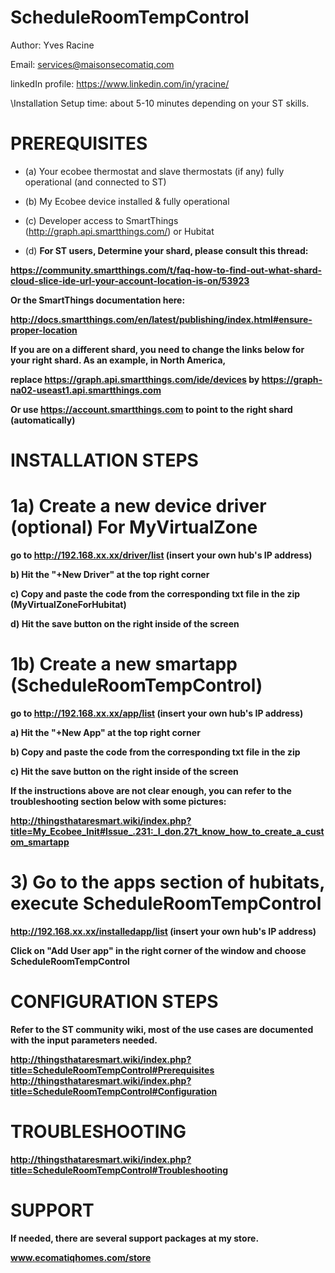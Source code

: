 ScheduleRoomTempControl
========================

Author: Yves Racine

Email: services@maisonsecomatiq.com

linkedIn profile: https://www.linkedin.com/in/yracine/

\Installation Setup time: about 5-10 minutes depending on your ST skills.


PREREQUISITES
=====================
- (a) Your ecobee thermostat and slave thermostats (if any) fully operational (and connected to ST)
- (b) My Ecobee device installed & fully operational
- (c) Developer access to SmartThings (http://graph.api.smartthings.com/) or Hubitat

- (d) <b> For ST users, Determine your shard, please consult this thread: 
  
https://community.smartthings.com/t/faq-how-to-find-out-what-shard-cloud-slice-ide-url-your-account-location-is-on/53923
  
Or the SmartThings documentation here:

http://docs.smartthings.com/en/latest/publishing/index.html#ensure-proper-location

If you are on a different shard, you need to change the links below for your right shard. 
As an example, in North America, 

replace https://graph.api.smartthings.com/ide/devices by https://graph-na02-useast1.api.smartthings.com


Or use   https://account.smartthings.com to point to the right shard (automatically)



INSTALLATION STEPS
=====================


# 1a) Create a new device driver (optional) For MyVirtualZone

go to http://192.168.xx.xx/driver/list (insert your own hub's IP address)

b) Hit the "+New Driver" at the top right corner

c) Copy and paste the code from the corresponding txt file in the zip (MyVirtualZoneForHubitat) 

d) Hit the save button on the right inside of the screen


# 1b) Create a new smartapp (ScheduleRoomTempControl)

go to http://192.168.xx.xx/app/list (insert your own hub's IP address)

a) Hit the "+New App" at the top right corner

b) Copy and paste the code from the corresponding txt file in the zip 

c) Hit the save button on the right inside of the screen


If the instructions above are not clear enough, you can refer to the troubleshooting section below with some pictures:

http://thingsthataresmart.wiki/index.php?title=My_Ecobee_Init#Issue_.231:_I_don.27t_know_how_to_create_a_custom_smartapp


# 3) Go to the apps section of hubitats, execute ScheduleRoomTempControl 

http://192.168.xx.xx/installedapp/list (insert your own hub's IP address)

Click on "Add User app" in the right corner of the window and choose ScheduleRoomTempControl




CONFIGURATION STEPS
=====================

Refer to the ST community wiki, most of the use cases are documented with the input parameters needed.


http://thingsthataresmart.wiki/index.php?title=ScheduleRoomTempControl#Prerequisites
http://thingsthataresmart.wiki/index.php?title=ScheduleRoomTempControl#Configuration


TROUBLESHOOTING
=====================

http://thingsthataresmart.wiki/index.php?title=ScheduleRoomTempControl#Troubleshooting


SUPPORT
========

If needed, there are several support packages at my store.

www.ecomatiqhomes.com/store


